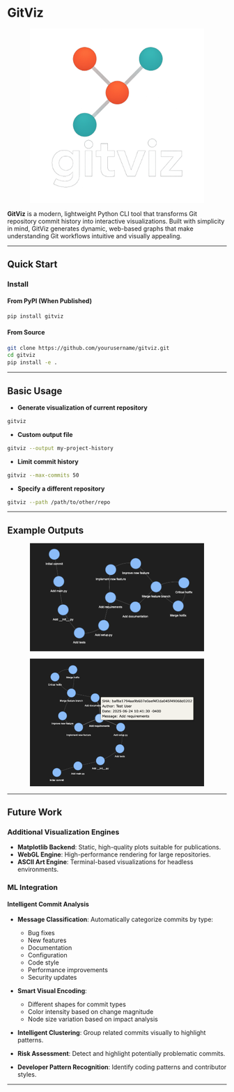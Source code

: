 # GitViz

<p align="center">
  <img src="docs/GitViz-Logo.png" alt="GitViz Logo" width="400"/>
</p>

**GitViz** is a modern, lightweight Python CLI tool that transforms Git repository commit history into interactive visualizations. Built with simplicity in mind, GitViz generates dynamic, web-based graphs that make understanding Git workflows intuitive and visually appealing.

---

## Quick Start

### Install

#### From PyPI (When Published)

```bash
pip install gitviz
```

#### From Source

```bash
git clone https://github.com/yourusername/gitviz.git
cd gitviz
pip install -e .
```

---

## Basic Usage

- **Generate visualization of current repository**

````bash
gitviz
````

- **Custom output file**

````bash
gitviz --output my-project-history
````
- **Limit commit history**

````bash
gitviz --max-commits 50
````

- **Specify a different repository**
````bash
gitviz --path /path/to/other/repo
````

---

## Example Outputs

<p align="center">
  <img src="docs/Example_Output.png" alt="GitViz Example Output" width="400"/>
</p>

<p align="center">
  <img src="docs/Example_Node_Label.png" alt="GitViz Node Label" width="400"/>
</p>

---

## Future Work

### Additional Visualization Engines

* **Matplotlib Backend**: Static, high-quality plots suitable for publications.
* **WebGL Engine**: High-performance rendering for large repositories.
* **ASCII Art Engine**: Terminal-based visualizations for headless environments.

### ML Integration

#### Intelligent Commit Analysis

* **Message Classification**: Automatically categorize commits by type:

  * Bug fixes
  * New features
  * Documentation
  * Configuration
  * Code style
  * Performance improvements
  * Security updates

* **Smart Visual Encoding**:

  * Different shapes for commit types
  * Color intensity based on change magnitude
  * Node size variation based on impact analysis

* **Intelligent Clustering**: Group related commits visually to highlight patterns.

* **Risk Assessment**: Detect and highlight potentially problematic commits.

* **Developer Pattern Recognition**: Identify coding patterns and contributor styles.

---
